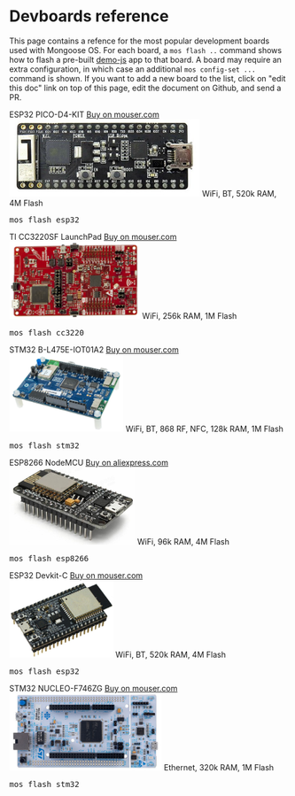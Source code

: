# Devboards reference

This page contains a refence for the most popular development boards
used with Mongoose OS. For each board, a `mos flash ..` command shows
how to flash a pre-built [demo-js](https://github.com/mongoose-os-apps/demo-js)
app to that board. A board may require an extra configuration, in which case
an additional `mos config-set ...` command is shown. If you want to add
a new board to the list, click on "edit this doc" link on top of this page,
edit the document on Github, and send a PR.

<div class="card-deck mt-4">
  <div class="card my-3 shadow">
    <div class="card-header font-weight-bold text-muted">
    ESP32 PICO-D4-KIT <a class="float-right" href="https://www.mouser.ie/ProductDetail/Espressif-Systems/ESP32-PICO-KIT?qs=%2fha2pyFadug%252b4OsJtZ6BWCK54algBDG2cu7MN2ivj8E%3d">Buy on mouser.com</a></div>
    <div class="card-body">
      <img class="img-fluid" src="images/esp32-pico-kit.png" style="max-height: 140px;" />
      WiFi, BT, 520k RAM, 4M Flash
      <pre class="mt-2 mb-0">mos flash esp32</pre>
    </div>
  </div>
  <div class="card my-3 shadow">
    <div class="card-header font-weight-bold text-muted">TI CC3220SF LaunchPad <a class="float-right" href="https://www.mouser.ie/ProductDetail/Texas-Instruments/LAUNCHCC3220MODASF?qs=%2fha2pyFadujqlJX34r9ZGoAmtkXcNzJj%252bZ4VZVBUJdhvqS35TYOi%252bA%3d%3d">Buy on mouser.com</a></div>
    <div class="card-body">
      <img class="mw-100" src="images/cc3220.png" style="max-height: 140px;" />
      WiFi, 256k RAM, 1M Flash
      <pre class="mt-2 mb-0">mos flash cc3220</pre>
    </div>
  </div>
  <div class="w-100"></div>
  <div class="card my-3 shadow">
    <div class="card-header font-weight-bold text-muted">STM32 B-L475E-IOT01A2 <a class="float-right" href="https://www.mouser.ie/ProductDetail/STMicroelectronics/B-L475E-IOT01A2?qs=sGAEpiMZZMtw0nEwywcFgLsaY7JiSlO%2fppdYl3jRSsNnt9SKMZclVw%3d%3d">Buy on mouser.com</a></div>
    <div class="card-body">
      <img class="mw-100" src="images/stm32_iot01a.png" style="max-height: 140px;"/>
      WiFi, BT, 868 RF, NFC, 128k RAM, 1M Flash
      <pre class="mt-2 mb-0">mos flash stm32</pre>
    </div>
  </div>
  <div class="card my-3 shadow">
    <div class="card-header font-weight-bold text-muted">ESP8266 NodeMCU <a class="float-right" href="https://www.aliexpress.com/wholesale?SearchText=nodemcu">Buy on aliexpress.com</a></div>
    <div class="card-body">
      <img class="mw-100" src="images/nodemcu.png" style="max-height: 140px;"/>
      WiFi, 96k RAM, 4M Flash
      <pre class="mt-2 mb-0">mos flash esp8266</pre>
    </div>
  </div>
  <div class="w-100"></div>
  <div class="card my-3 shadow">
    <div class="card-header font-weight-bold text-muted">ESP32 Devkit-C <a class="float-right" href="https://www.mouser.ie/All-Manufacturers/_/N-0?Keyword=esp32-devkit-c">Buy on mouser.com</a></div>
    <div class="card-body">
      <img class="img-fluid" src="images/esp32-devkitc.png" style="max-height: 140px;" />
      WiFi, BT, 520k RAM, 4M Flash
      <pre class="mt-2 mb-0">mos flash esp32</pre>
    </div>
  </div>
  <div class="card my-3 shadow">
    <div class="card-header font-weight-bold text-muted">STM32 NUCLEO-F746ZG <a class="float-right" href="https://www.mouser.ie/ProductDetail/STMicroelectronics/NUCLEO-F746ZG?qs=sGAEpiMZZMtw0nEwywcFgCOvL%2fCIMT%2f2w01SZnal1Ngwgxcd9gFiJw%3d%3d">Buy on mouser.com</a></div>
    <div class="card-body">
      <img class="img-fluid" src="images/nucleo-f746zg.png" style="max-height: 140px;" />
      Ethernet, 320k RAM, 1M Flash
      <pre class="mt-2 mb-0">mos flash stm32</pre>
    </div>
  </div>  
</div>
